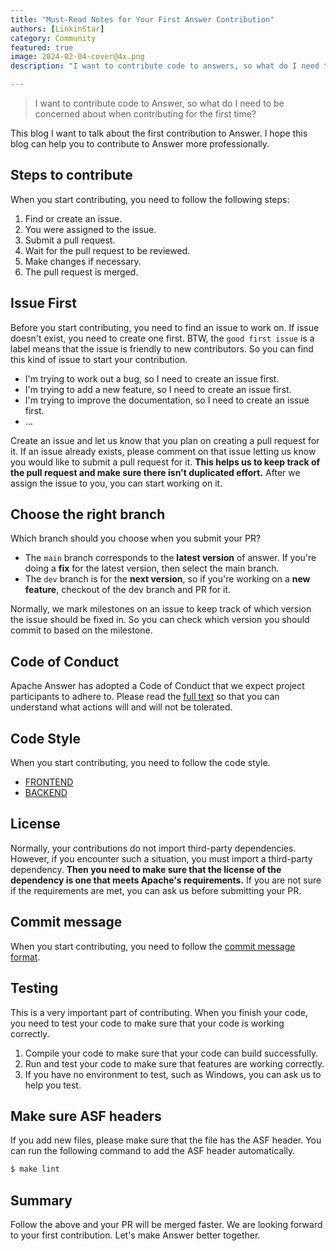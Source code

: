 ```yaml
---
title: "Must-Read Notes for Your First Answer Contribution"
authors: [LinkinStar]
category: Community
featured: true
image: 2024-02-04-cover@4x.png
description: "I want to contribute code to answers, so what do I need to be concerned about when contributing for the first time?"

---
```


> I want to contribute code to Answer, so what do I need to be concerned about when contributing for the first time?

This blog I want to talk about the first contribution to Answer. I hope this blog can help you to contribute to Answer more professionally.

## Steps to contribute
When you start contributing, you need to follow the following steps:
1. Find or create an issue.
2. You were assigned to the issue.
3. Submit a pull request.
4. Wait for the pull request to be reviewed.
5. Make changes if necessary.
6. The pull request is merged.

## Issue First
Before you start contributing, you need to find an issue to work on. If issue doesn't exist, you need to create one first. BTW, the `good first issue` is a label means that the issue is friendly to new contributors. So you can find this kind of issue to start your contribution.

- I'm trying to work out a bug, so I need to create an issue first.
- I'm trying to add a new feature, so I need to create an issue first.
- I'm trying to improve the documentation, so I need to create an issue first.
- ...

Create an issue and let us know that you plan on creating a pull request for it. If an issue already exists, please comment on that issue letting us know you would like to submit a pull request for it. **This helps us to keep track of the pull request and make sure there isn't duplicated effort.** After we assign the issue to you, you can start working on it.

## Choose the right branch
Which branch should you choose when you submit your PR?

- The `main` branch corresponds to the **latest version** of answer. If you're doing a **fix** for the latest version, then select the main branch.
- The `dev` branch is for the **next version**, so if you're working on a **new feature**, checkout of the dev branch and PR for it.

Normally, we mark milestones on an issue to keep track of which version the issue should be fixed in. So you can check which version you should commit to based on the milestone.

## Code of Conduct
Apache Answer has adopted a Code of Conduct that we expect project participants to adhere to. Please read the [full text](https://www.apache.org/foundation/policies/conduct.html) so that you can understand what actions will and will not be tolerated.

## Code Style
When you start contributing, you need to follow the code style.

- [FRONTEND](https://answer.apache.org/community/development#code-conventions)
- [BACKEND](https://answer.apache.org/community/development#code-conventions-1)

## License
Normally, your contributions do not import third-party dependencies. However, if you encounter such a situation, you must import a third-party dependency. **Then you need to make sure that the license of the dependency is one that meets Apache's requirements.** If you are not sure if the requirements are met, you can ask us before submitting your PR.

## Commit message
When you start contributing, you need to follow the [commit message format](https://answer.apache.org/community/pull-request#semantic-commit-messages).

## Testing
This is a very important part of contributing. When you finish your code, you need to test your code to make sure that your code is working correctly. 

1. Compile your code to make sure that your code can build successfully.
2. Run and test your code to make sure that features are working correctly.
3. If you have no environment to test, such as Windows, you can ask us to help you test.

## Make sure ASF headers
If you add new files, please make sure that the file has the ASF header. You can run the following command to add the ASF header automatically.

```bash
$ make lint
```

## Summary
Follow the above and your PR will be merged faster. We are looking forward to your first contribution. Let's make Answer better together.